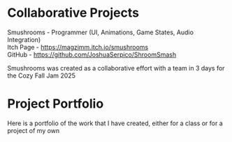 # Collaborative Projects
Smushrooms - Programmer (UI, Animations, Game States, Audio Integration)  
  Itch Page - https://magzimm.itch.io/smushrooms  
  GitHub - https://github.com/JoshuaSerpico/ShroomSmash  

Smushrooms was created as a collaborative effort with a team in 3 days for the Cozy Fall Jam 2025  

# Project Portfolio  
Here is a portfolio of the work that I have created, either for a class or for a project of my own
